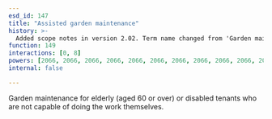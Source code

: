 ```yaml
---
esd_id: 147
title: "Assisted garden maintenance"
history: >-
  Added scope notes in version 2.02. Term name changed from 'Garden maintenance' to 'Social services - garden maintenance' in version 3.00. Name changed to 'Assisted garden maintenance' in version 4.00.
function: 149
interactions: [0, 8]
powers: [2066, 2066, 2066, 2066, 2066, 2066, 2066, 2066, 2066, 2066, 2066, 2066, 2066, 2066, 2066, 2066, 2066, 2066, 2066, 2066]
internal: false

---
```


Garden maintenance for elderly (aged 60 or over) or disabled tenants who are not capable of doing the work themselves.

